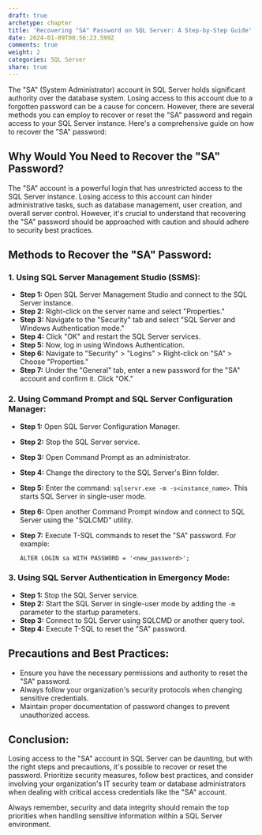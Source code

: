 ```yaml
---
draft: true
archetype: chapter
title: 'Recovering "SA" Password on SQL Server: A Step-by-Step Guide'
date: 2024-01-09T08:56:23.599Z
comments: true
weight: 2
categories: SQL Server
share: true
---
```

The "SA" (System Administrator) account in SQL Server holds significant authority over the database system. Losing access to this account due to a forgotten password can be a cause for concern. However, there are several methods you can employ to recover or reset the "SA" password and regain access to your SQL Server instance. Here's a comprehensive guide on how to recover the "SA" password:

## Why Would You Need to Recover the "SA" Password?

The "SA" account is a powerful login that has unrestricted access to the SQL Server instance. Losing access to this account can hinder administrative tasks, such as database management, user creation, and overall server control. However, it's crucial to understand that recovering the "SA" password should be approached with caution and should adhere to security best practices.

## Methods to Recover the "SA" Password:

### 1. Using SQL Server Management Studio (SSMS):

* **Step 1:** Open SQL Server Management Studio and connect to the SQL Server instance.
* **Step 2:** Right-click on the server name and select "Properties."
* **Step 3:** Navigate to the "Security" tab and select "SQL Server and Windows Authentication mode."
* **Step 4:** Click "OK" and restart the SQL Server services.
* **Step 5:** Now, log in using Windows Authentication.
* **Step 6:** Navigate to "Security" > "Logins" > Right-click on "SA" > Choose "Properties."
* **Step 7:** Under the "General" tab, enter a new password for the "SA" account and confirm it. Click "OK."

### 2. Using Command Prompt and SQL Server Configuration Manager:

* **Step 1:** Open SQL Server Configuration Manager.
* **Step 2:** Stop the SQL Server service.
* **Step 3:** Open Command Prompt as an administrator.
* **Step 4:** Change the directory to the SQL Server's Binn folder.
* **Step 5:** Enter the command: `sqlservr.exe -m -s<instance_name>`. This starts SQL Server in single-user mode.
* **Step 6:** Open another Command Prompt window and connect to SQL Server using the "SQLCMD" utility.
* **Step 7:** Execute T-SQL commands to reset the "SA" password. For example:

  `ALTER LOGIN sa WITH PASSWORD = '<new_password>';`

### 3. Using SQL Server Authentication in Emergency Mode:

* **Step 1:** Stop the SQL Server service.
* **Step 2:** Start the SQL Server in single-user mode by adding the `-m` parameter to the startup parameters.
* **Step 3:** Connect to SQL Server using SQLCMD or another query tool.
* **Step 4:** Execute T-SQL to reset the "SA" password.

## Precautions and Best Practices:

* Ensure you have the necessary permissions and authority to reset the "SA" password.
* Always follow your organization's security protocols when changing sensitive credentials.
* Maintain proper documentation of password changes to prevent unauthorized access.

## Conclusion:

Losing access to the "SA" account in SQL Server can be daunting, but with the right steps and precautions, it's possible to recover or reset the password. Prioritize security measures, follow best practices, and consider involving your organization's IT security team or database administrators when dealing with critical access credentials like the "SA" account.

Always remember, security and data integrity should remain the top priorities when handling sensitive information within a SQL Server environment.